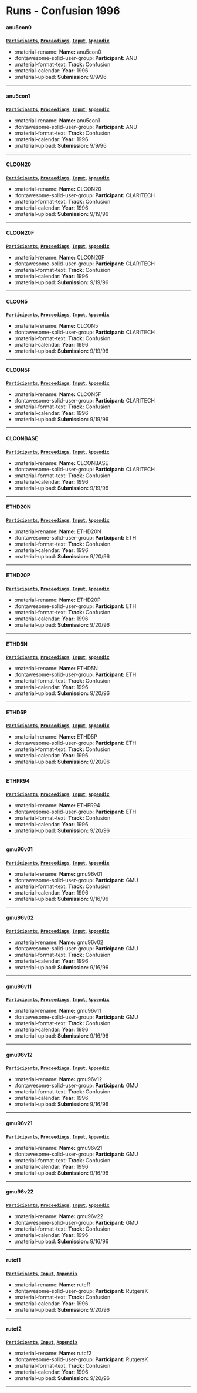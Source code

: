 # Runs - Confusion 1996 

#### anu5con0 
[**`Participants`**](./participants.md#anu), [**`Proceedings`**](./proceedings.md#anu-acsys-trec-5-experiments), [**`Input`**](https://trec.nist.gov/results/trec5/trec5.results.input/tracks/confusion/input.anu5con0.gz), [**`Appendix`**](https://trec.nist.gov/pubs/trec5/appendices/A/anu5con.table.ps.gz) 

- :material-rename: **Name:** anu5con0 
- :fontawesome-solid-user-group: **Participant:** ANU 
- :material-format-text: **Track:** Confusion 
- :material-calendar: **Year:** 1996 
- :material-upload: **Submission:** 9/9/96 

---
#### anu5con1 
[**`Participants`**](./participants.md#anu), [**`Proceedings`**](./proceedings.md#anu-acsys-trec-5-experiments), [**`Input`**](https://trec.nist.gov/results/trec5/trec5.results.input/tracks/confusion/input.anu5con1.gz), [**`Appendix`**](https://trec.nist.gov/pubs/trec5/appendices/A/anu5con.table.ps.gz) 

- :material-rename: **Name:** anu5con1 
- :fontawesome-solid-user-group: **Participant:** ANU 
- :material-format-text: **Track:** Confusion 
- :material-calendar: **Year:** 1996 
- :material-upload: **Submission:** 9/9/96 

---
#### CLCON20 
[**`Participants`**](./participants.md#claritech), [**`Proceedings`**](./proceedings.md#ocr-correction-and-query-expansion-for-retrieval-on-ocr-data-clarit-trec-5-confusion-track-report), [**`Input`**](https://trec.nist.gov/results/trec5/trec5.results.input/tracks/confusion/input.CLCON20.gz), [**`Appendix`**](https://trec.nist.gov/pubs/trec5/appendices/A/CLCON.table.ps.gz) 

- :material-rename: **Name:** CLCON20 
- :fontawesome-solid-user-group: **Participant:** CLARITECH 
- :material-format-text: **Track:** Confusion 
- :material-calendar: **Year:** 1996 
- :material-upload: **Submission:** 9/19/96 

---
#### CLCON20F 
[**`Participants`**](./participants.md#claritech), [**`Proceedings`**](./proceedings.md#ocr-correction-and-query-expansion-for-retrieval-on-ocr-data-clarit-trec-5-confusion-track-report), [**`Input`**](https://trec.nist.gov/results/trec5/trec5.results.input/tracks/confusion/input.CLCON20F.gz), [**`Appendix`**](https://trec.nist.gov/pubs/trec5/appendices/A/CLCONF.table.ps.gz) 

- :material-rename: **Name:** CLCON20F 
- :fontawesome-solid-user-group: **Participant:** CLARITECH 
- :material-format-text: **Track:** Confusion 
- :material-calendar: **Year:** 1996 
- :material-upload: **Submission:** 9/19/96 

---
#### CLCON5 
[**`Participants`**](./participants.md#claritech), [**`Proceedings`**](./proceedings.md#ocr-correction-and-query-expansion-for-retrieval-on-ocr-data-clarit-trec-5-confusion-track-report), [**`Input`**](https://trec.nist.gov/results/trec5/trec5.results.input/tracks/confusion/input.CLCON5.gz), [**`Appendix`**](https://trec.nist.gov/pubs/trec5/appendices/A/CLCON.table.ps.gz) 

- :material-rename: **Name:** CLCON5 
- :fontawesome-solid-user-group: **Participant:** CLARITECH 
- :material-format-text: **Track:** Confusion 
- :material-calendar: **Year:** 1996 
- :material-upload: **Submission:** 9/19/96 

---
#### CLCON5F 
[**`Participants`**](./participants.md#claritech), [**`Proceedings`**](./proceedings.md#ocr-correction-and-query-expansion-for-retrieval-on-ocr-data-clarit-trec-5-confusion-track-report), [**`Input`**](https://trec.nist.gov/results/trec5/trec5.results.input/tracks/confusion/input.CLCON5F.gz), [**`Appendix`**](https://trec.nist.gov/pubs/trec5/appendices/A/CLCONF.table.ps.gz) 

- :material-rename: **Name:** CLCON5F 
- :fontawesome-solid-user-group: **Participant:** CLARITECH 
- :material-format-text: **Track:** Confusion 
- :material-calendar: **Year:** 1996 
- :material-upload: **Submission:** 9/19/96 

---
#### CLCONBASE 
[**`Participants`**](./participants.md#claritech), [**`Proceedings`**](./proceedings.md#ocr-correction-and-query-expansion-for-retrieval-on-ocr-data-clarit-trec-5-confusion-track-report), [**`Input`**](https://trec.nist.gov/results/trec5/trec5.results.input/tracks/confusion/input.CLCONBASE.gz), [**`Appendix`**](https://trec.nist.gov/pubs/trec5/appendices/A/CLCON.table.ps.gz) 

- :material-rename: **Name:** CLCONBASE 
- :fontawesome-solid-user-group: **Participant:** CLARITECH 
- :material-format-text: **Track:** Confusion 
- :material-calendar: **Year:** 1996 
- :material-upload: **Submission:** 9/19/96 

---
#### ETHD20N 
[**`Participants`**](./participants.md#eth), [**`Proceedings`**](./proceedings.md#spider-retrieval-system-at-trec-5), [**`Input`**](https://trec.nist.gov/results/trec5/trec5.results.input/tracks/confusion/input.ETHD20N.gz), [**`Appendix`**](https://trec.nist.gov/pubs/trec5/appendices/A/ETHFR94N.table.ps.gz) 

- :material-rename: **Name:** ETHD20N 
- :fontawesome-solid-user-group: **Participant:** ETH 
- :material-format-text: **Track:** Confusion 
- :material-calendar: **Year:** 1996 
- :material-upload: **Submission:** 9/20/96 

---
#### ETHD20P 
[**`Participants`**](./participants.md#eth), [**`Proceedings`**](./proceedings.md#spider-retrieval-system-at-trec-5), [**`Input`**](https://trec.nist.gov/results/trec5/trec5.results.input/tracks/confusion/input.ETHD20P.gz), [**`Appendix`**](https://trec.nist.gov/pubs/trec5/appendices/A/ETHFR94P.table.ps.gz) 

- :material-rename: **Name:** ETHD20P 
- :fontawesome-solid-user-group: **Participant:** ETH 
- :material-format-text: **Track:** Confusion 
- :material-calendar: **Year:** 1996 
- :material-upload: **Submission:** 9/20/96 

---
#### ETHD5N 
[**`Participants`**](./participants.md#eth), [**`Proceedings`**](./proceedings.md#spider-retrieval-system-at-trec-5), [**`Input`**](https://trec.nist.gov/results/trec5/trec5.results.input/tracks/confusion/input.ETHD5N.gz), [**`Appendix`**](https://trec.nist.gov/pubs/trec5/appendices/A/ETHFR94N.table.ps.gz) 

- :material-rename: **Name:** ETHD5N 
- :fontawesome-solid-user-group: **Participant:** ETH 
- :material-format-text: **Track:** Confusion 
- :material-calendar: **Year:** 1996 
- :material-upload: **Submission:** 9/20/96 

---
#### ETHD5P 
[**`Participants`**](./participants.md#eth), [**`Proceedings`**](./proceedings.md#spider-retrieval-system-at-trec-5), [**`Input`**](https://trec.nist.gov/results/trec5/trec5.results.input/tracks/confusion/input.ETHD5P.gz), [**`Appendix`**](https://trec.nist.gov/pubs/trec5/appendices/A/ETHFR94P.table.ps.gz) 

- :material-rename: **Name:** ETHD5P 
- :fontawesome-solid-user-group: **Participant:** ETH 
- :material-format-text: **Track:** Confusion 
- :material-calendar: **Year:** 1996 
- :material-upload: **Submission:** 9/20/96 

---
#### ETHFR94 
[**`Participants`**](./participants.md#eth), [**`Proceedings`**](./proceedings.md#spider-retrieval-system-at-trec-5), [**`Input`**](https://trec.nist.gov/results/trec5/trec5.results.input/tracks/confusion/input.ETHFR94.gz), [**`Appendix`**](https://trec.nist.gov/pubs/trec5/appendices/A/ETHFR94N.table.ps.gz) 

- :material-rename: **Name:** ETHFR94 
- :fontawesome-solid-user-group: **Participant:** ETH 
- :material-format-text: **Track:** Confusion 
- :material-calendar: **Year:** 1996 
- :material-upload: **Submission:** 9/20/96 

---
#### gmu96v01 
[**`Participants`**](./participants.md#gmu), [**`Proceedings`**](./proceedings.md#using-relevance-feedback-within-the-relational-model-for-trec-5), [**`Input`**](https://trec.nist.gov/results/trec5/trec5.results.input/tracks/confusion/input.gmu96v01.gz), [**`Appendix`**](https://trec.nist.gov/pubs/trec5/appendices/A/gmu961.table.ps.gz) 

- :material-rename: **Name:** gmu96v01 
- :fontawesome-solid-user-group: **Participant:** GMU 
- :material-format-text: **Track:** Confusion 
- :material-calendar: **Year:** 1996 
- :material-upload: **Submission:** 9/16/96 

---
#### gmu96v02 
[**`Participants`**](./participants.md#gmu), [**`Proceedings`**](./proceedings.md#using-relevance-feedback-within-the-relational-model-for-trec-5), [**`Input`**](https://trec.nist.gov/results/trec5/trec5.results.input/tracks/confusion/input.gmu96v02.gz), [**`Appendix`**](https://trec.nist.gov/pubs/trec5/appendices/A/gmu961.table.ps.gz) 

- :material-rename: **Name:** gmu96v02 
- :fontawesome-solid-user-group: **Participant:** GMU 
- :material-format-text: **Track:** Confusion 
- :material-calendar: **Year:** 1996 
- :material-upload: **Submission:** 9/16/96 

---
#### gmu96v11 
[**`Participants`**](./participants.md#gmu), [**`Proceedings`**](./proceedings.md#using-relevance-feedback-within-the-relational-model-for-trec-5), [**`Input`**](https://trec.nist.gov/results/trec5/trec5.results.input/tracks/confusion/input.gmu96v11.gz), [**`Appendix`**](https://trec.nist.gov/pubs/trec5/appendices/A/gmu961.table.ps.gz) 

- :material-rename: **Name:** gmu96v11 
- :fontawesome-solid-user-group: **Participant:** GMU 
- :material-format-text: **Track:** Confusion 
- :material-calendar: **Year:** 1996 
- :material-upload: **Submission:** 9/16/96 

---
#### gmu96v12 
[**`Participants`**](./participants.md#gmu), [**`Proceedings`**](./proceedings.md#using-relevance-feedback-within-the-relational-model-for-trec-5), [**`Input`**](https://trec.nist.gov/results/trec5/trec5.results.input/tracks/confusion/input.gmu96v12.gz), [**`Appendix`**](https://trec.nist.gov/pubs/trec5/appendices/A/gmu961.table.ps.gz) 

- :material-rename: **Name:** gmu96v12 
- :fontawesome-solid-user-group: **Participant:** GMU 
- :material-format-text: **Track:** Confusion 
- :material-calendar: **Year:** 1996 
- :material-upload: **Submission:** 9/16/96 

---
#### gmu96v21 
[**`Participants`**](./participants.md#gmu), [**`Proceedings`**](./proceedings.md#using-relevance-feedback-within-the-relational-model-for-trec-5), [**`Input`**](https://trec.nist.gov/results/trec5/trec5.results.input/tracks/confusion/input.gmu96v21.gz), [**`Appendix`**](https://trec.nist.gov/pubs/trec5/appendices/A/gmu962.table.ps.gz) 

- :material-rename: **Name:** gmu96v21 
- :fontawesome-solid-user-group: **Participant:** GMU 
- :material-format-text: **Track:** Confusion 
- :material-calendar: **Year:** 1996 
- :material-upload: **Submission:** 9/16/96 

---
#### gmu96v22 
[**`Participants`**](./participants.md#gmu), [**`Proceedings`**](./proceedings.md#using-relevance-feedback-within-the-relational-model-for-trec-5), [**`Input`**](https://trec.nist.gov/results/trec5/trec5.results.input/tracks/confusion/input.gmu96v22.gz), [**`Appendix`**](https://trec.nist.gov/pubs/trec5/appendices/A/gmu962.table.ps.gz) 

- :material-rename: **Name:** gmu96v22 
- :fontawesome-solid-user-group: **Participant:** GMU 
- :material-format-text: **Track:** Confusion 
- :material-calendar: **Year:** 1996 
- :material-upload: **Submission:** 9/16/96 

---
#### rutcf1 
[**`Participants`**](./participants.md#rutgersk), [**`Input`**](https://trec.nist.gov/results/trec5/trec5.results.input/tracks/confusion/input.rutcf1.gz), [**`Appendix`**](https://trec.nist.gov/pubs/trec5/appendices/A/rutcf.table.ps.gz) 

- :material-rename: **Name:** rutcf1 
- :fontawesome-solid-user-group: **Participant:** RutgersK 
- :material-format-text: **Track:** Confusion 
- :material-calendar: **Year:** 1996 
- :material-upload: **Submission:** 9/20/96 

---
#### rutcf2 
[**`Participants`**](./participants.md#rutgersk), [**`Input`**](https://trec.nist.gov/results/trec5/trec5.results.input/tracks/confusion/input.rutcf2.gz), [**`Appendix`**](https://trec.nist.gov/pubs/trec5/appendices/A/rutcf.table.ps.gz) 

- :material-rename: **Name:** rutcf2 
- :fontawesome-solid-user-group: **Participant:** RutgersK 
- :material-format-text: **Track:** Confusion 
- :material-calendar: **Year:** 1996 
- :material-upload: **Submission:** 9/20/96 

---
